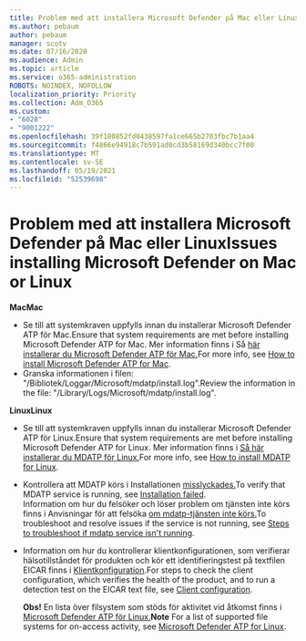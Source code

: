 ```yaml
---
title: Problem med att installera Microsoft Defender på Mac eller Linux
ms.author: pebaum
author: pebaum
manager: scotv
ms.date: 07/16/2020
ms.audience: Admin
ms.topic: article
ms.service: o365-administration
ROBOTS: NOINDEX, NOFOLLOW
localization_priority: Priority
ms.collection: Adm_O365
ms.custom:
- "6028"
- "9001222"
ms.openlocfilehash: 39f180852fd0438597fa1ce665b2703fbc7b1aa4
ms.sourcegitcommit: f4866e94918c7b591ad0cd3b58169d340bcc7f00
ms.translationtype: MT
ms.contentlocale: sv-SE
ms.lasthandoff: 05/19/2021
ms.locfileid: "52539698"
---
```

# <a name="issues-installing-microsoft-defender-on-mac-or-linux"></a><span data-ttu-id="d7387-102">Problem med att installera Microsoft Defender på Mac eller Linux</span><span class="sxs-lookup"><span data-stu-id="d7387-102">Issues installing Microsoft Defender on Mac or Linux</span></span>

<span data-ttu-id="d7387-103">**Mac**</span><span class="sxs-lookup"><span data-stu-id="d7387-103">**Mac**</span></span>

- <span data-ttu-id="d7387-104">Se till att systemkraven uppfylls innan du installerar Microsoft Defender ATP för Mac.</span><span class="sxs-lookup"><span data-stu-id="d7387-104">Ensure that system requirements are met before installing Microsoft Defender ATP for Mac.</span></span> <span data-ttu-id="d7387-105">Mer information finns i Så [här installerar du Microsoft Defender ATP för Mac.](/windows/security/threat-protection/microsoft-defender-atp/microsoft-defender-atp-mac#how-to-install-microsoft-defender-atp-for-mac)</span><span class="sxs-lookup"><span data-stu-id="d7387-105">For more info, see [How to install Microsoft Defender ATP for Mac](/windows/security/threat-protection/microsoft-defender-atp/microsoft-defender-atp-mac#how-to-install-microsoft-defender-atp-for-mac).</span></span>  
- <span data-ttu-id="d7387-106">Granska informationen i filen: "/Bibliotek/Loggar/Microsoft/mdatp/install.log".</span><span class="sxs-lookup"><span data-stu-id="d7387-106">Review the information in the file: "/Library/Logs/Microsoft/mdatp/install.log".</span></span>

<span data-ttu-id="d7387-107">**Linux**</span><span class="sxs-lookup"><span data-stu-id="d7387-107">**Linux**</span></span>

- <span data-ttu-id="d7387-108">Se till att systemkraven uppfylls innan du installerar Microsoft Defender ATP för Linux.</span><span class="sxs-lookup"><span data-stu-id="d7387-108">Ensure that system requirements are met before installing Microsoft Defender ATP for Linux.</span></span> <span data-ttu-id="d7387-109">Mer information finns i [Så här installerar du MDATP för Linux.](/windows/security/threat-protection/microsoft-defender-atp/microsoft-defender-atp-linux#system-requirements)</span><span class="sxs-lookup"><span data-stu-id="d7387-109">For more info, see [How to install MDATP for Linux](/windows/security/threat-protection/microsoft-defender-atp/microsoft-defender-atp-linux#system-requirements).</span></span> 
- <span data-ttu-id="d7387-110">Kontrollera att MDATP körs i Installationen [misslyckades.](/windows/security/threat-protection/microsoft-defender-atp/linux-support-install#installation-failed)</span><span class="sxs-lookup"><span data-stu-id="d7387-110">To verify that MDATP service is running, see [Installation failed](/windows/security/threat-protection/microsoft-defender-atp/linux-support-install#installation-failed).</span></span>  
    <span data-ttu-id="d7387-111">Information om hur du felsöker och löser problem om tjänsten inte körs finns i Anvisningar för att felsöka [om mdatp-tjänsten inte körs.](/windows/security/threat-protection/microsoft-defender-atp/linux-support-install#steps-to-troubleshoot-if-mdatp-service-isnt-running)</span><span class="sxs-lookup"><span data-stu-id="d7387-111">To troubleshoot and resolve issues if the service is not running, see [Steps to troubleshoot if mdatp service isn't running](/windows/security/threat-protection/microsoft-defender-atp/linux-support-install#steps-to-troubleshoot-if-mdatp-service-isnt-running).</span></span>
- <span data-ttu-id="d7387-112">Information om hur du kontrollerar klientkonfigurationen, som verifierar hälsotillståndet för produkten och kör ett identifieringstest på textfilen EICAR finns i [Klientkonfiguration](/windows/security/threat-protection/microsoft-defender-atp/linux-install-manually#client-configuration).</span><span class="sxs-lookup"><span data-stu-id="d7387-112">For steps to check the client configuration, which verifies the health of the product, and to run a detection test on the EICAR text file, see [Client configuration](/windows/security/threat-protection/microsoft-defender-atp/linux-install-manually#client-configuration).</span></span>  

    <span data-ttu-id="d7387-113">**Obs!** En lista över filsystem som stöds för aktivitet vid åtkomst finns i [Microsoft Defender ATP för Linux.](/windows/security/threat-protection/microsoft-defender-atp/microsoft-defender-atp-linux#system-requirements)</span><span class="sxs-lookup"><span data-stu-id="d7387-113">**Note** For a list of supported file systems for on-access activity, see [Microsoft Defender ATP for Linux](/windows/security/threat-protection/microsoft-defender-atp/microsoft-defender-atp-linux#system-requirements).</span></span>
